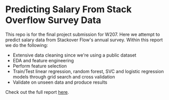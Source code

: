 # Predicting Salary From Stack Overflow Survey Data

This repo is for the final project submission for W207. Here we attempt to predict salary data from Stackover Flow's annual survey. Within this report we do the following:

 - Extensive data cleaning since we're using a public dataset
 - EDA and feature engineering
 - Perform feature selection
 - Train/Test linear regression, random forest, SVC and logistic regression models through grid search and cross validation
 - Validate on unseen data and produce results

Check out the full report [here]([https://github.com/jqrnesbitt/predict_flight_delays_from_weather/blob/e2626bedecd279181294313c54e2342cf556d181/submissions/W261_SP22_FINAL_PROJECT_TEAM30.ipynb](https://github.com/jqrnesbitt/predict_salary_from_stackoverflow/blob/7d27695c0840fafc367181e1d618e07a2b8278a1/final_project_notebook.ipynb)).
